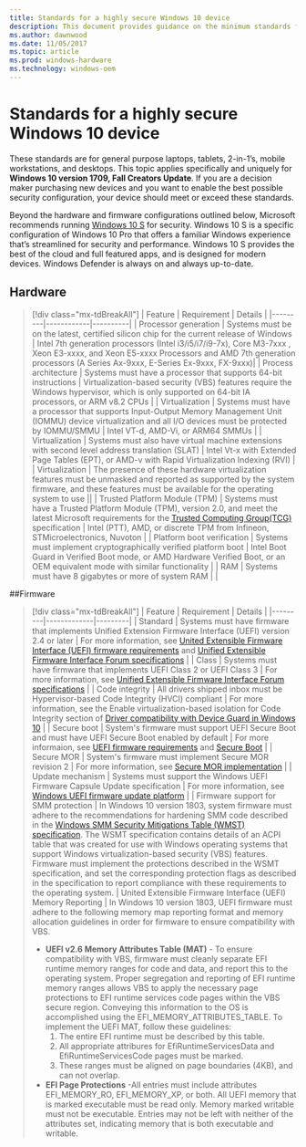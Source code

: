 ```yaml
---
title: Standards for a highly secure Windows 10 device
description: This document provides guidance on the minimum standards for purchasing highly secure systems for Windows 10. 
ms.author: dawnwood
ms.date: 11/05/2017
ms.topic: article
ms.prod: windows-hardware
ms.technology: windows-oem
---
```

# Standards for a highly secure Windows 10 device
These standards are for general purpose laptops, tablets, 2-in-1’s, mobile workstations, and desktops. This topic applies specifically and uniquely for **Windows 10 version 1709, Fall Creators Update**. If you are a decision maker purchasing new devices and you want to enable the best possible security configuration, your device should meet or exceed these standards.

Beyond the hardware and firmware configurations outlined below, Microsoft recommends running [Windows 10 S](https://docs.microsoft.com/en-us/windows-hardware/design/device-experiences/oem-10s-security) for security. Windows 10 S is a specific configuration of Windows 10 Pro that offers a familiar Windows experience that’s streamlined for security and performance. Windows 10 S provides the best of the cloud and full featured apps, and is designed for modern devices. Windows Defender is always on and always up-to-date.

## Hardware
> [!div class="mx-tdBreakAll"]
| Feature | Requirement | Details |
|---------|------------|----------|
| Processor generation | Systems must be on the latest, certified silicon chip for the current release of Windows | Intel 7th generation processors (Intel i3/i5/i7/i9-7x), Core M3-7xxx , Xeon E3-xxxx, and Xeon E5-xxxx Processors and AMD 7th generation processors (A Series Ax-9xxx, E-Series Ex-9xxx, FX-9xxx)|
| Process architecture | Systems must have a processor that supports 64-bit instructions | Virtualization-based security (VBS) features require the Windows hypervisor, which is only supported on 64-bit IA processors, or ARM v8.2 CPUs |
| Virtualization | Systems must have a processor that supports Input-Output Memory Management Unit (IOMMU) device virtualization and all I/O devices must be protected by IOMMU/SMMU | Intel VT-d, AMD-Vi, or ARM64 SMMUs |
| Virtualization | Systems must also have virtual machine extensions with second level address translation (SLAT) | Intel Vt-x with Extended Page Tables (EPT), or AMD-v with Rapid Virtualization Indexing (RVI) |
| Virtualization | The presence of these hardware virtualization features must be unmasked and reported as supported by the system firmware, and these features must be available for the operating system to use ||
| Trusted Platform Module (TPM) | Systems must have a Trusted Platform Module (TPM), version 2.0, and meet the latest Microsoft requirements for the [Trusted Computing Group(TCG)](https://trustedcomputinggroup.org/) specification  | Intel (PTT), AMD, or discrete TPM from Infineon, STMicroelectronics, Nuvoton |
| Platform boot verification | Systems must implement cryptographically verified platform boot | Intel Boot Guard in Verified Boot mode, or AMD Hardware Verified Boot, or an OEM equivalent mode with similar functionality |
| RAM | Systems must have 8 gigabytes or more of system RAM |   |

##Firmware
> [!div class="mx-tdBreakAll"]
| Feature | Requirement | Details |
|---------|-------------|---------|
| Standard | Systems must have firmware that implements Unified Extension Firmware Interface (UEFI) version 2.4 or later | For more information, see [United Extensible Firmware Interface (UEFI) firmware requirements](OEM-UEFI.md) and [Unified Extensible Firmware Interface Forum specifications](http://uefi.org/specifications) |
| Class | Systems must have firmware that implements UEFI Class 2 or UEFI Class 3 | For more information, see [Unified Extensible Firmware Interface Forum specifications](http://uefi.org/specifications) |
| Code integrity | All drivers shipped inbox must be Hypervisor-based Code Integrity (HVCI) compliant | For more information, see the Enable virtualization-based isolation for Code Integrity section of [Driver compatibility with Device Guard in Windows 10](https://blogs.msdn.microsoft.com/windows_hardware_certification/2015/05/22/driver-compatibility-with-device-guard-in-windows-10/) |
| Secure boot | System's firmware must support UEFI Secure Boot and must have UEFI Secure Boot enabled by default | For more informaion, see [UEFI firmware requirements](OEM-UEFI.md) and [Secure Boot](OEM-secure-boot.md) |
| Secure MOR | System's firmware must implement Secure MOR revision 2 | For more information, see [Secure MOR implementation](https://docs.microsoft.com/en-us/windows-hardware/drivers/bringup/device-guard-requirements) |
| Update mechanism | Systems must support the Windows UEFI Firmware Capsule Update specification | For more information, see [Windows UEFI firmware update platform](https://docs.microsoft.com/en-us/windows-hardware/drivers/bringup/windows-uefi-firmware-update-platform) |
| Firmware support for SMM protection | In Windows 10 version 1803, system firmware must adhere to the recommendations for hardening SMM code described in the [Windows SMM Security Mitigations Table (WMST) specification](https://docs.microsoft.com/en-us/windows-hardware/drivers/bringup/acpi-system-description-tables). The WSMT specification contains details of an ACPI table that was created for use with Windows operating systems that support Windows virtualization-based security (VBS) features. Firmware must implement the protections described in the WSMT specification, and set the corresponding protection flags as described in the specification to report compliance with these requirements to the operating system.
| United Extensible Firmware Interface (UEFI) Memory Reporting | In Windows 10 version 1803, UEFI firmware must adhere to the following memory map reporting format and memory allocation guidelines in order for firmware to ensure compatibility with VBS. <ul><li>**UEFI v2.6 Memory Attributes Table (MAT)** - To ensure compatibility with VBS, firmware must cleanly separate EFI runtime memory ranges for code and data, and report this to the operating system. Proper segregation and reporting of EFI runtime memory ranges allows VBS to apply the necessary page protections to EFI runtime services code pages within the VBS secure region. Conveying this information to the OS is accomplished using the EFI_MEMORY_ATTRIBUTES_TABLE. To implement the UEFI MAT, follow these guidelines:<ol><li>The entire EFI runtime must be described by this table.</li> <li>All appropriate attribures for EfiRuntimeServicesData and EfiRuntimeServicesCode pages must be marked.</li> <li>These ranges must be aligned on page boundaries (4KB), and can not overlap.</li></ol><li>**EFI Page Protections** -All entries must include attributes EFI_MEMORY_RO, EFI_MEMORY_XP, or both. All UEFI memory that is marked executable must be read only. Memory marked writable must not be executable. Entries may not be left with neither of the attributes set, indicating memory that is both executable and writable.</li></ul>
 

 

